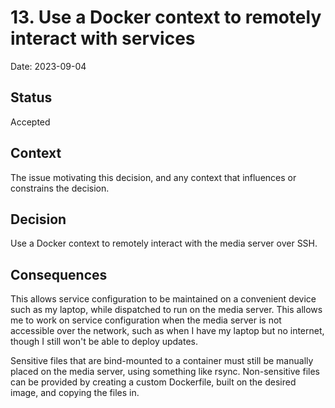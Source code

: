# 13. Use a Docker context to remotely interact with services

Date: 2023-09-04

## Status

Accepted

## Context

The issue motivating this decision, and any context that influences or constrains the decision.

## Decision

Use a Docker context to remotely interact with the media server over SSH.

## Consequences

This allows service configuration to be maintained on a convenient device such as my laptop, while dispatched to run on the media server.
This allows me to work on service configuration when the media server is not accessible over the network, such as when I have my laptop but no internet, though I still won't be able to deploy updates.

Sensitive files that are bind-mounted to a container must still be manually placed on the media server, using something like rsync.
Non-sensitive files can be provided by creating a custom Dockerfile, built on the desired image, and copying the files in.
